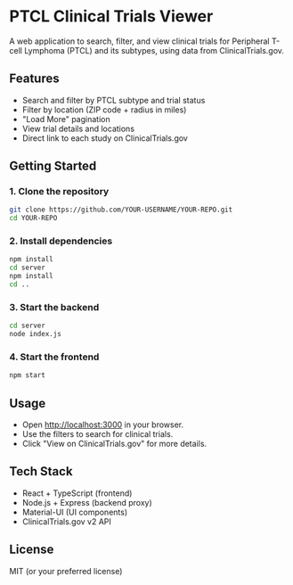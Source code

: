 # PTCL Clinical Trials Viewer

A web application to search, filter, and view clinical trials for Peripheral T-cell Lymphoma (PTCL) and its subtypes, using data from ClinicalTrials.gov.

## Features

- Search and filter by PTCL subtype and trial status
- Filter by location (ZIP code + radius in miles)
- "Load More" pagination
- View trial details and locations
- Direct link to each study on ClinicalTrials.gov

## Getting Started

### 1. Clone the repository
```sh
git clone https://github.com/YOUR-USERNAME/YOUR-REPO.git
cd YOUR-REPO
```

### 2. Install dependencies
```sh
npm install
cd server
npm install
cd ..
```

### 3. Start the backend
```sh
cd server
node index.js
```

### 4. Start the frontend
```sh
npm start
```

## Usage

- Open [http://localhost:3000](http://localhost:3000) in your browser.
- Use the filters to search for clinical trials.
- Click "View on ClinicalTrials.gov" for more details.

## Tech Stack

- React + TypeScript (frontend)
- Node.js + Express (backend proxy)
- Material-UI (UI components)
- ClinicalTrials.gov v2 API

## License

MIT (or your preferred license)

